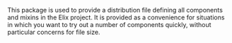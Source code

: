 This package is used to provide a distribution file defining all components and
mixins in the Elix project. It is provided as a convenience for
situations in which you want to try out a number of components quickly, without
particular concerns for file size.